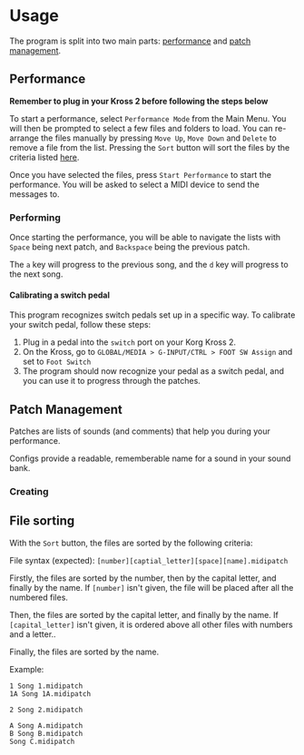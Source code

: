 # Usage
The program is split into two main parts: [performance](#Performance) and [patch management]().

## Performance
**Remember to plug in your Kross 2 before following the steps below**

To start a performance, select `Performance Mode` from the Main Menu. You will then be prompted to select a few files and folders to load.
You can re-arrange the files manually by pressing `Move Up`, `Move Down` and `Delete` to remove a file from the list.
Pressing the `Sort` button will sort the files by the criteria listed [here](#File-sorting).

Once you have selected the files, press `Start Performance` to start the performance. You will be asked to select a MIDI device to send the messages to.

### Performing
Once starting the performance, you will be able to navigate the lists with `Space` being next patch, and `Backspace` being the previous patch.

The `a` key will progress to the previous song, and the `d` key will progress to the next song.

#### Calibrating a switch pedal
This program recognizes switch pedals set up in a specific way. To calibrate your switch pedal, follow these steps:
1. Plug in a pedal into the `switch` port on your Korg Kross 2.
2. On the Kross, go to `GLOBAL/MEDIA > G-INPUT/CTRL > FOOT SW Assign` and set to `Foot Switch`
3. The program should now recognize your pedal as a switch pedal, and you can use it to progress through the patches.

## Patch Management
Patches are lists of sounds (and comments) that help you during your performance.

Configs provide a readable, rememberable name for a sound in your sound bank.

### Creating 

## File sorting
With the `Sort` button, the files are sorted by the following criteria:

File syntax (expected): `[number][captial_letter][space][name].midipatch`

Firstly, the files are sorted by the number, then by the capital letter, and finally by the name. If `[number]` isn't given, the file will be placed after all the numbered files.

Then, the files are sorted by the capital letter, and finally by the name. If `[capital_letter]` isn't given, it is ordered above all other files with numbers and a letter..

Finally, the files are sorted by the name.

Example:
```text
1 Song 1.midipatch
1A Song 1A.midipatch

2 Song 2.midipatch

A Song A.midipatch
B Song B.midipatch
Song C.midipatch
```